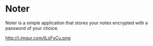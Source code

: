 # Noter
Noter is a simple application that stores your notes encrypted with a password of your choice.

http://i.imgur.com/lLoFxCu.png
